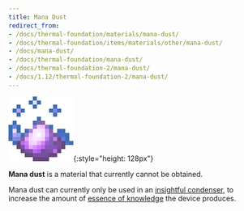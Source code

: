 ```yaml
---
title: Mana Dust
redirect_from:
- /docs/thermal-foundation/materials/mana-dust/
- /docs/thermal-foundation/items/materials/other/mana-dust/
- /docs/mana-dust/
- /docs/thermal-foundation/mana-dust/
- /docs/thermal-foundation-2/mana-dust/
- /docs/1.12/thermal-foundation-2/mana-dust/
---
```


![Mana dust](/assets/images/thermal-foundation-2/dust-mana.gif){:style="height: 128px"}


**Mana dust** is a material that currently cannot be obtained.

Mana dust can currently only be used in an [insightful
condenser](/docs/1.12/thermal-expansion/insightful-condenser/), to increase the amount of [essence of
knowledge](/docs/1.12/thermal-foundation/essence-of-knowledge/) the device produces.
